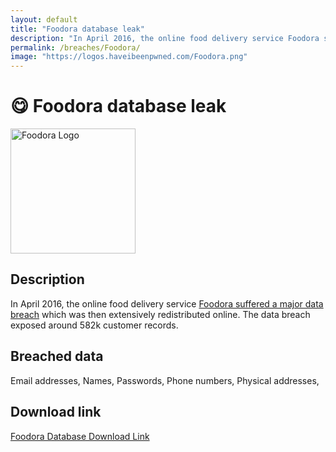 ```yaml
---
layout: default
title: "Foodora database leak"
description: "In April 2016, the online food delivery service Foodora suffered a major data breach which was then extensively redistributed online. The data breach exposed around 582k customer records."
permalink: /breaches/Foodora/
image: "https://logos.haveibeenpwned.com/Foodora.png"
---
```


# 😋 Foodora database leak

<img src="https://logos.haveibeenpwned.com/Foodora.png" alt="Foodora Logo" width="200" height="200">

## Description

In April 2016, the online food delivery service <a href="https://www.databreachtoday.com/delivery-hero-confirms-foodora-data-breach-a-14435" target="_blank" rel="noopener">Foodora suffered a major data breach</a> which was then extensively redistributed online. The data breach exposed around 582k customer records.

## Breached data

Email addresses, Names, Passwords, Phone numbers, Physical addresses,

## Download link

[Foodora Database Download Link](https://buzzheavier.com/fe8e571wee0g)
